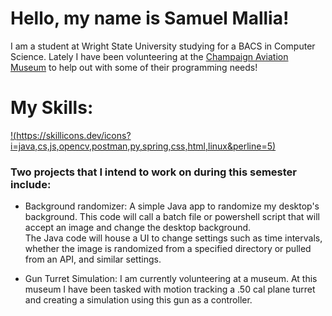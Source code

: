 # Hello, my name is Samuel Mallia!

I am a student at Wright State University studying for a BACS in Computer Science. Lately I have been volunteering at the [Champaign Aviation Museum](https://www.champaignaviationmuseum.org/)  to help out with some of their programming needs! 

# My Skills:
[!(https://skillicons.dev/icons?i=java,cs,js,opencv,postman,py,spring,css,html,linux&perline=5)](https://skillicons.dev)

### Two projects that I intend to work on during this semester include:
  - Background randomizer: A simple Java app to randomize my desktop's background. This code will call a batch file or powershell script that will accept an image and change the desktop background.\
The Java code will house a UI to change settings such as time intervals, whether the image is randomized from a specified directory or pulled from an API, and similar settings. 

  - Gun Turret Simulation: I am currently volunteering at a museum. At this museum I have been tasked with motion tracking a .50 cal plane turret and creating a simulation using this gun as a controller.
